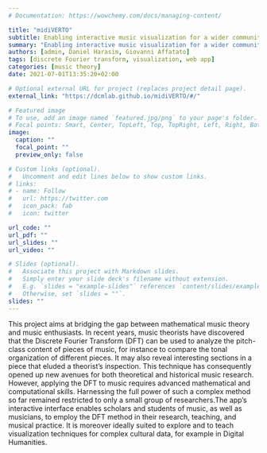 ```yaml
---
# Documentation: https://wowchemy.com/docs/managing-content/

title: "midiVERTO"
subtitle: Enabling interactive music visualization for a wider community 
summary: "Enabling interactive music visualization for a wider community"
authors: [admin, Daniel Harasim, Giovanni Affatato]
tags: [discrete Fourier transform, visualization, web app]
categories: [music theory]
date: 2021-07-01T13:35:20+02:00

# Optional external URL for project (replaces project detail page).
external_link: "https://dcmlab.github.io/midiVERTO/#/"

# Featured image
# To use, add an image named `featured.jpg/png` to your page's folder.
# Focal points: Smart, Center, TopLeft, Top, TopRight, Left, Right, BottomLeft, Bottom, BottomRight.
image:
  caption: ""
  focal_point: ""
  preview_only: false

# Custom links (optional).
#   Uncomment and edit lines below to show custom links.
# links:
# - name: Follow
#   url: https://twitter.com
#   icon_pack: fab
#   icon: twitter

url_code: ""
url_pdf: ""
url_slides: ""
url_video: ""

# Slides (optional).
#   Associate this project with Markdown slides.
#   Simply enter your slide deck's filename without extension.
#   E.g. `slides = "example-slides"` references `content/slides/example-slides.md`.
#   Otherwise, set `slides = ""`.
slides: ""
---
```


This project aims at bridging the gap between mathematical music theory and music enthusiasts. In recent years, music theorists have discovered that the Discrete Fourier Transform (DFT) can be used to analyze the pitch-class content of pieces of music, for instance to compare the tonal organization of different pieces. It may also reveal interesting sections in a piece that eluded a theorist’s inspection. This technique has consequently opened up new avenues for both theoretical and historical music research. However, applying the DFT to music requires advanced mathematical and computational skills. Harnessing the full power of such a complex method so far remained restricted to only a small group of researchers.The app’s interactive interface enables scholars and students of music, as well as musicians, to employ the DFT method in their research, teaching, and musical practice. It is moreover ideally suited to explore and to teach visualization techniques for complex cultural data, for example in Digital Humanities.
